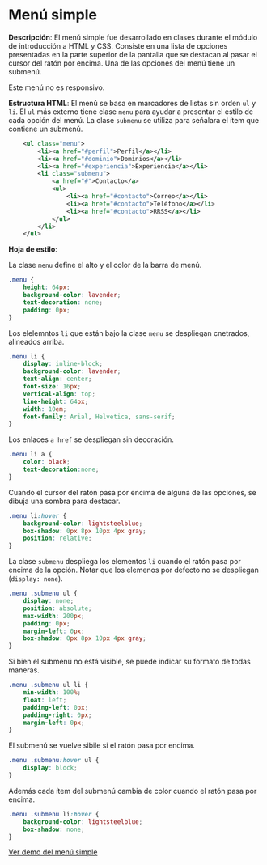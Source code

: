 # Menú simple

**Descripción**: El menú simple fue desarrollado en clases durante el módulo de introducción a HTML y CSS. Consiste en una lista de opciones presentadas en la parte superior de la pantalla que se destacan al pasar el cursor del ratón por encima. Una de las opciones del menú tiene un submenú.

Este menú no es responsivo.

**Estructura HTML**: El menú se basa en marcadores de listas sin orden ```ul``` y ```li```. El ```ul``` más externo tiene clase ```menu``` para ayudar a presentar el estilo de cada opción del menú. La clase ```submenu``` se utiliza para señalara el ítem que contiene un submenú.

```xml
    <ul class="menu">
        <li><a href="#perfil">Perfil</a></li>
        <li><a href="#dominio">Dominios</a></li>
        <li><a href="#experiencia">Experiencia</a></li>
        <li class="submenu">
            <a href="#">Contacto</a>
            <ul>
                <li><a href="#contacto">Correo</a></li>
                <li><a href="#contacto">Teléfono</a></li>
                <li><a href="#contacto">RRSS</a></li>
            </ul>
        </li>
    </ul>
```
**Hoja de estilo**: 

La clase ```menu``` define el alto y el color de la barra de menú.
```css
.menu {
    height: 64px;
    background-color: lavender;
    text-decoration: none;
    padding: 0px;
}
```
Los elelemntos ```li``` que están bajo la clase ```menu``` se despliegan cnetrados, alineados arriba.
```css
.menu li {
    display: inline-block;
    background-color: lavender;
    text-align: center;
    font-size: 16px;
    vertical-align: top;
    line-height: 64px;
    width: 10em;
    font-family: Arial, Helvetica, sans-serif;
}
```
Los enlaces ```a href``` se despliegan sin decoración.
```css
.menu li a {
    color: black;
    text-decoration:none;
}
```
Cuando el cursor del ratón pasa por encima de alguna de las opciones, se dibuja una sombra para destacar.
```css
.menu li:hover {
    background-color: lightsteelblue;
    box-shadow: 0px 8px 10px 4px gray;
    position: relative;
}
```
La clase ```submenu``` despliega los elementos ```li``` cuando el ratón pasa por encima de la opción. Notar que los elemenos por defecto no se despliegan (```display: none```).
```css
.menu .submenu ul {
    display: none;
    position: absolute;
    max-width: 200px;
    padding: 0px;
    margin-left: 0px;
    box-shadow: 0px 8px 10px 4px gray;
}
```
Si bien el submenú no está visible, se puede indicar su formato de todas maneras.
```css
.menu .submenu ul li {
    min-width: 100%;
    float: left;
    padding-left: 0px;
    padding-right: 0px;
    margin-left: 0px;
}
```
El submenú se vuelve sibile si el ratón pasa por encima.
```css
.menu .submenu:hover ul {
    display: block;
}
```
Además cada ítem del submenú cambia de color cuando el ratón pasa por encima.
```css
.menu .submenu li:hover {
    background-color: lightsteelblue;
    box-shadow: none;
}
```

[Ver demo del menú simple](https://rodrigogalvez.github.io/didactica/menu/menu.html)

